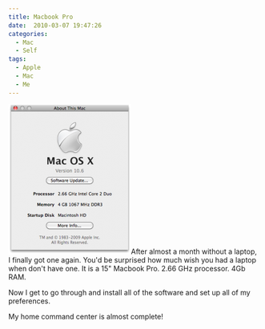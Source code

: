 ```yaml
---
title: Macbook Pro
date:  2010-03-07 19:47:26
categories:
  - Mac
  - Self
tags:
  - Apple
  - Mac
  - Me
---
```


<a title="Apple Macbook Pro" rel="lightbok" href="/assets/images/2010/03/about-macbook-pro.png"><img class="size-medium wp-image-739 alignleft" title="Apple Macbook Pro" src="/assets/images/posts/2010/03/about-macbook-pro-245x300.png" alt="" width="245" height="300" /></a>After almost a month without a laptop, I finally got one again. You'd be surprised how much wish you had a laptop when don't have one. It is a 15" Macbook Pro. 2.66 GHz processor. 4Gb RAM.

Now I get to go through and install all of the software and set up all of my preferences.

My home command center is almost complete!
